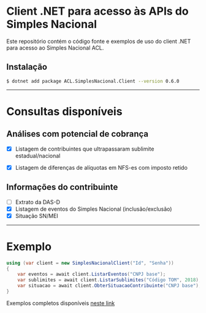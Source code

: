 # Client .NET para acesso às APIs do Simples Nacional

Este repositório contém o código fonte e exemplos de uso do client .NET para acesso ao Simples Nacional ACL.

## Instalação
```sh
$ dotnet add package ACL.SimplesNacional.Client --version 0.6.0
```

---

# Consultas disponíveis

## Análises com potencial de cobrança
- [X] Listagem de contribuintes que ultrapassaram sublimite estadual/nacional
- [X] Listagem de diferenças de alíquotas em NFS-es com imposto retido


## Informações do contribuinte
- [ ] Extrato da DAS-D
- [X] Listagem de eventos do Simples Nacional (inclusão/exclusão)
- [X] Situação SN/MEI

---

# Exemplo

```csharp
using (var client = new SimplesNacionalClient("Id", "Senha"))
{
    var eventos = await client.ListarEventos("CNPJ base");
    var sublimites = await client.ListarSublimites("Código TOM", 2018);
    var situacao = await client.ObterSituacaoContribuinte("CNPJ base");
}
```

Exemplos completos disponíveis [neste link](https://github.com/arortega/simples-nacional-client-net/tree/master/exemplos)
